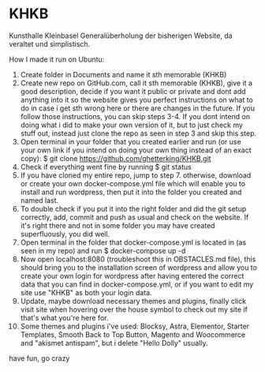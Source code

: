 # KHKB
Kunsthalle Kleinbasel Generalüberholung der bisherigen Website, da veraltet und simplistisch.

How I made it run on Ubuntu:

1. Create folder in Documents and name it sth memorable (KHKB)
2. Create new repo on GitHub.com, call it sth memorable (KHKB), give it a good description, decide if you want it public or private and dont add anything into it so the website gives you perfect instructions on what to do in case i get sth wrong here or there are changes in the future. If you follow those instructions, you can skip steps 3-4. If you dont intend on doing what i did to make your own version of it, but to just check my stuff out, instead just clone the repo as seen in step 3 and skip this step.
3. Open terminal in your folder that you created earlier and run (or use your own link if you intend on doing your own thing instead of an exact copy): $ git clone https://github.com/ghetterking/KHKB.git
4. Check if everything went fine by running $ git status
5. If you have cloned my entire repo, jump to step 7. otherwise, download or create your own docker-compose.yml file which will enable you to install and run wordpress, then put it into the folder you created and named last.
6. To double check if you put it into the right folder and did the git setup correctly, add, commit and push as usual and check on the website. If it's right there and not in some folder you may have created superfluously, you did well.
7. Open terminal in the folder that docker-compose.yml is located in (as seen in my repo) and run $ docker-compose up -d
8. Now open localhost:8080 (troubleshoot this in OBSTACLES.md file), this should bring you to the installation screen of wordpress and allow you to create your own login for wordpress after having entered the correct data that you can find in docker-compose.yml, or if you want to edit my site use "KHKB" as both your login data.
9. Update, maybe download necessary themes and plugins, finally click visit site when hovering over the house symbol to check out my site if that's what you're here for.
10. Some themes and plugins i've used: Blocksy, Astra, Elementor, Starter Templates, Smooth Back to Top Button, Magento and Woocommerce and "akismet antispam", but i delete "Hello Dolly" usually.

have fun, go crazy